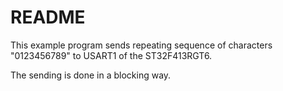 # README

This example program sends repeating sequence of characters "0123456789"
to USART1 of the ST32F413RGT6.

The sending is done in a blocking way.
